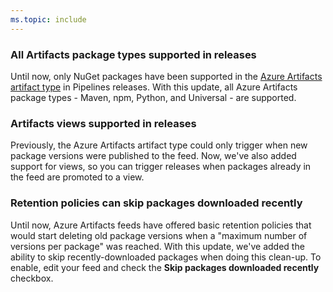 ```yaml
---
ms.topic: include
---
```


### All Artifacts package types supported in releases

Until now, only NuGet packages have been supported in the [Azure Artifacts artifact type](/azure/devops/pipelines/release/artifacts?view=azure-devops&preserve-view=true) in Pipelines releases. With this update, all Azure Artifacts package types - Maven, npm, Python, and Universal - are supported.

### Artifacts views supported in releases

Previously, the Azure Artifacts artifact type could only trigger when new package versions were published to the feed. Now, we've also added support for views, so you can trigger releases when packages already in the feed are promoted to a view.

### Retention policies can skip packages downloaded recently

Until now, Azure Artifacts feeds have offered basic retention policies that would start deleting old package versions when a "maximum number of versions per package" was reached. With this update, we've added the ability to skip recently-downloaded packages when doing this clean-up. To enable, edit your feed and check the **Skip packages downloaded recently** checkbox.